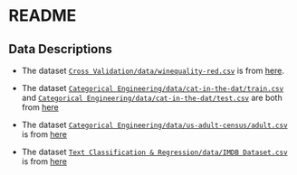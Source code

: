 # README

## Data Descriptions

- The dataset [`Cross Validation/data/winequality-red.csv`](https://github.com/SeeWhysimon/ml/blob/main/Cross%20Validation/data/winequality-red.csv) is from [here](https://www.kaggle.com/datasets/uciml/red-wine-quality-cortez-et-al-2009).

- The dataset [`Categorical Engineering/data/cat-in-the-dat/train.csv`](https://github.com/SeeWhysimon/ml/tree/main/Categorical%20Engineering/data/cat-in-the-dat/train.csv) and [`Categorical Engineering/data/cat-in-the-dat/test.csv`](https://github.com/SeeWhysimon/ml/tree/main/Categorical%20Engineering/data/cat-in-the-dat/test.csv) are both from [here](https://www.kaggle.com/competitions/cat-in-the-dat-ii/data)

- The dataset [`Categorical Engineering/data/us-adult-census/adult.csv`](https://github.com/SeeWhysimon/ml/tree/main/Categorical%20Engineering/data/us-adult-census/adult.csv) is from [here](https://www.kaggle.com/datasets/uciml/adult-census-income)

- The dataset [`Text Classification & Regression/data/IMDB Dataset.csv`](https://github.com/SeeWhysimon/ml/blob/main/Text%20Classification%20%26%20Regression/data/IMDB%20Dataset.csv) is from [here](https://www.kaggle.com/datasets/lakshmi25npathi/imdb-dataset-of-50k-movie-reviews/data)